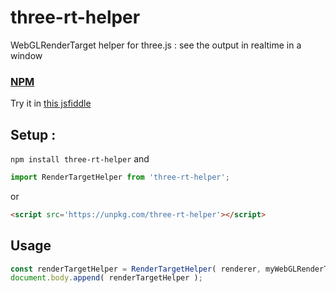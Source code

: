 # three-rt-helper
WebGLRenderTarget helper for three.js : see the output in realtime in a window

### [NPM](https://www.npmjs.com/package/three-rt-helper)

Try it in [this jsfiddle](https://jsfiddle.net/felixmariotto/b5x8f31h/)

## Setup :

`npm install three-rt-helper`
and
```js
import RenderTargetHelper from 'three-rt-helper';
```

or

```html
<script src='https://unpkg.com/three-rt-helper'></script>
```

## Usage

```js
const renderTargetHelper = RenderTargetHelper( renderer, myWebGLRenderTarget );
document.body.append( renderTargetHelper );
```
